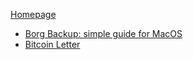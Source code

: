 
[Homepage](./homepage.md)
- [Borg Backup: simple guide for MacOS](./borg-guide.md)
- [Bitcoin Letter](./bitcoin-letter.md)

